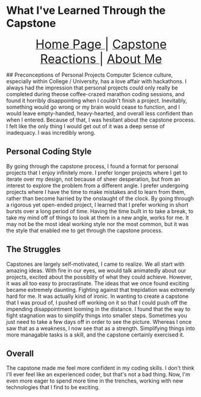 # What I've Learned Through the Capstone
<p align="center">
  <a href="https://hackerman084.github.io/Walden"> <font size="6"> Home Page </font> </a> <font size="6"> | </font>
  <a href="https://hackerman084.github.io/Walden/capstonefair"> <font size="6"> Capstone Reactions </font> </a> <font size="6"> | </font>
  <a href="https://hackerman084.github.io/Walden/about"> <font size="6"> About Me </font> </a>
</p>
## Preconceptions of Personal Projects 
Computer Science culture, especially within College / University, has a love affair with hackathons. I always had the impression that personal projects could only really be completed during theose coffee-crazed marathon coding sessions, and found it horribly disappointing when I couldn't finish a project. Inevitably, something would go wrong or my brain would cease to function, and I would leave empty-handed, heavy-hearted, and overall less confident than when I entered. Because of that, I was hesitant about the capstone process. I felt like the only thing I would get out of it was a deep sense of inadequacy. I was incredibly wrong.

## Personal Coding Style
By going through the capstone process, I found a format for personal projects that I enjoy infinitely more. I prefer longer projects where I get to iterate over my design, not because of sheer desperation, but from an interest to explore the problem from a different angle. I prefer undergoing projects where I have the time to make mistakes and to learn from them, rather than become harried by the onslaught of the clock. By going through a rigorous yet open-ended project, I learned that I prefer working in short bursts over a long period of time. Having the time built in to take a break, to take my mind off of things to look at them in a new angle, works for me. It may not be the most ideal working style nor the most common, but it was the style that enabled me to get through the capstone process. 

## The Struggles
Capstones are largely self-motivated, I came to realize. We all start with amazing ideas. With fire in our eyes, we would talk animatedly about our projects, excited about the possiblity of what they could achieve. However, it was all too easy to procrastinate. The ideas that we once found exciting became extremely daunting. Fighting against that trepidation was extremely hard for me. It was actually kind of ironic. In wanting to create a capstone that I was proud of, I pushed off working on it so that I could push off the impending disappointment looming in the distance. I found that the way to fight stagnation was to simplify things into smaller steps. Sometimes you just need to take a few days off in order to see the picture. Whereas I once saw that as a weakness, I now see that as a strength. Simplifying things into more managable tasks is a skill, and the capstone certainly exercised it. 

## Overall
The capstone made me feel more confident in my coding skills. I don't think I'll ever feel like an experienced coder, but that's not a bad thing. Now, I'm even more eager to spend more time in the trenches, working with new technologies that I find to be exciting. 
